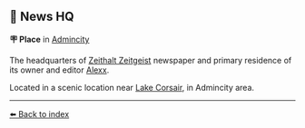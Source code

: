 ## 📰 News HQ

**🪧 Place** in [Admincity](../refs/admincity.md)

The headquarters of [Zeithalt Zeitgeist](../refs/zeithalt_zeitgeist.md) newspaper and primary residence of its owner and editor [Alexx](../refs/alexx.md).

Located in a scenic location near [Lake Corsair](../refs/lake_corsair.md), in Admincity area.


----------
[⬅️ Back to index](../refs/index.md#3820_s)